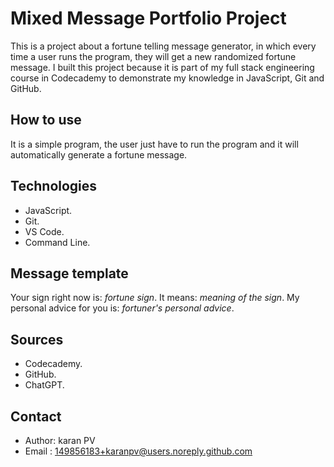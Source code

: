 # Mixed Message Portfolio Project
                        
This is a project about a fortune telling message generator, in which every time a user runs the program, they will get a new randomized fortune message. I built this project because it is part of my full stack engineering course in Codecademy to demonstrate my knowledge in JavaScript, Git and GitHub.

## How to use

It is a simple program, the user just have to run the program and it will automatically generate a fortune message.

## Technologies

- JavaScript.
- Git.
- VS Code.
- Command Line.

## Message template

Your sign right now is: _fortune sign_.
It means: _meaning of the sign_.
My personal advice for you is: _fortuner's personal advice_.

## Sources
    
- Codecademy.
- GitHub.
- ChatGPT.

## Contact

- Author: karan PV
- Email : 149856183+karanpv@users.noreply.github.com





